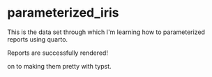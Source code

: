 # parameterized_iris

This is the data set through which I'm learning how to parameterized reports using quarto. 

Reports are successfully rendered!

on to making them pretty with typst.